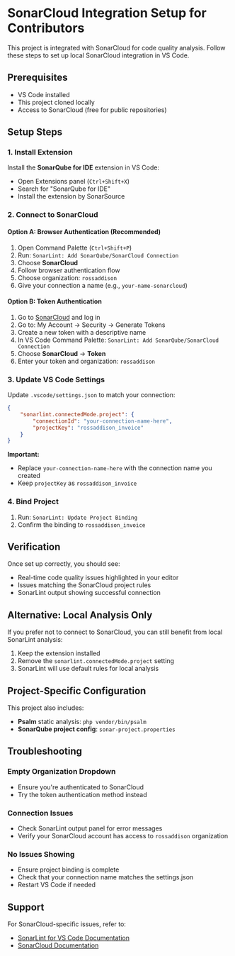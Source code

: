 # SonarCloud Integration Setup for Contributors

This project is integrated with SonarCloud for code quality analysis. Follow these steps to set up local SonarCloud integration in VS Code.

## Prerequisites

- VS Code installed
- This project cloned locally
- Access to SonarCloud (free for public repositories)

## Setup Steps

### 1. Install Extension
Install the **SonarQube for IDE** extension in VS Code:
- Open Extensions panel (`Ctrl+Shift+X`)
- Search for "SonarQube for IDE"
- Install the extension by SonarSource

### 2. Connect to SonarCloud

#### Option A: Browser Authentication (Recommended)
1. Open Command Palette (`Ctrl+Shift+P`)
2. Run: `SonarLint: Add SonarQube/SonarCloud Connection`
3. Choose **SonarCloud**
4. Follow browser authentication flow
5. Choose organization: `rossaddison`
6. Give your connection a name (e.g., `your-name-sonarcloud`)

#### Option B: Token Authentication
1. Go to [SonarCloud](https://sonarcloud.io) and log in
2. Go to: My Account → Security → Generate Tokens
3. Create a new token with a descriptive name
4. In VS Code Command Palette: `SonarLint: Add SonarQube/SonarCloud Connection`
5. Choose **SonarCloud** → **Token**
6. Enter your token and organization: `rossaddison`

### 3. Update VS Code Settings
Update `.vscode/settings.json` to match your connection:

```json
{
    "sonarlint.connectedMode.project": {
        "connectionId": "your-connection-name-here",
        "projectKey": "rossaddison_invoice"
    }
}
```

**Important:** 
- Replace `your-connection-name-here` with the connection name you created
- Keep `projectKey` as `rossaddison_invoice`

### 4. Bind Project
1. Run: `SonarLint: Update Project Binding`
2. Confirm the binding to `rossaddison_invoice`

## Verification

Once set up correctly, you should see:
- Real-time code quality issues highlighted in your editor
- Issues matching the SonarCloud project rules
- SonarLint output showing successful connection

## Alternative: Local Analysis Only

If you prefer not to connect to SonarCloud, you can still benefit from local SonarLint analysis:
1. Keep the extension installed
2. Remove the `sonarlint.connectedMode.project` setting
3. SonarLint will use default rules for local analysis

## Project-Specific Configuration

This project also includes:
- **Psalm** static analysis: `php vendor/bin/psalm`
- **SonarQube project config**: `sonar-project.properties`

## Troubleshooting

### Empty Organization Dropdown
- Ensure you're authenticated to SonarCloud
- Try the token authentication method instead

### Connection Issues
- Check SonarLint output panel for error messages
- Verify your SonarCloud account has access to `rossaddison` organization

### No Issues Showing
- Ensure project binding is complete
- Check that your connection name matches the settings.json
- Restart VS Code if needed

## Support

For SonarCloud-specific issues, refer to:
- [SonarLint for VS Code Documentation](https://docs.sonarcloud.io/advanced-setup/sonarlint-smart-notifications/)
- [SonarCloud Documentation](https://docs.sonarcloud.io/)